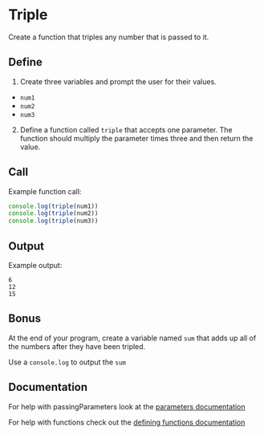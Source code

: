 # Triple

Create a function that triples any number that is passed to it.

## Define

1. Create three variables and prompt the user for their values.

  - `num1`
  - `num2`
  - `num3`

2. Define a function called `triple` that accepts one parameter. The function should multiply the parameter times three and then return the value.

## Call

Example function call:

```js
console.log(triple(num1))
console.log(triple(num2))
console.log(triple(num3))
```

## Output

Example output:
```
6
12
15
```

## Bonus

At the end of your program, create a variable named `sum` that adds up all of the numbers after they have been tripled.

Use a `console.log` to output the `sum`

## Documentation
For help with passingParameters look at the [parameters documentation](https://github.com/danleavitt0/codecamp-examples/blob/master/passingParameters/README.md)

For help with functions check out the [defining functions documentation](https://github.com/danleavitt0/codecamp-examples/blob/master/definingFunctions/README.md)
